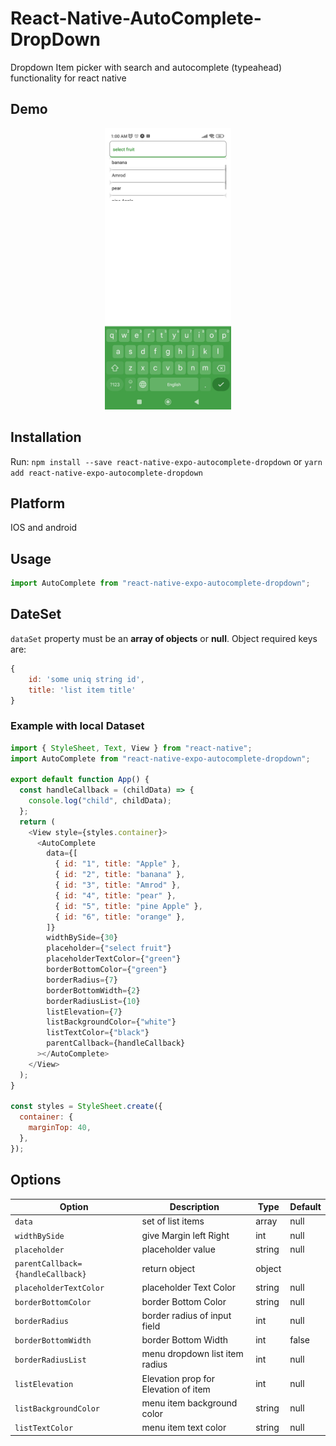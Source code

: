 # React-Native-AutoComplete-DropDown

Dropdown Item picker with search and autocomplete (typeahead) functionality for react native

## Demo

<p style="text-align: center;" align="center">
    <img src="https://raw.githubusercontent.com/UmairHussain123/react-native-expo-autocomplete-dropdown/b807d0a20b767a6777916fe663e83dbaea2083d5/imageExample.jpg?token=GHSAT0AAAAAABZFTTRKT2GKFHFUT4Z4UJXAYZSARHQ" height="450"/>
</p>

## Installation

Run: `npm install --save react-native-expo-autocomplete-dropdown` or `yarn add react-native-expo-autocomplete-dropdown`

## Platform

IOS and android

## Usage

```js
import AutoComplete from "react-native-expo-autocomplete-dropdown";
```

## DateSet

`dataSet` property must be an **array of objects** or **null**. Object required keys are:

```js
{
    id: 'some uniq string id',
    title: 'list item title'
}
```

### Example with local Dataset

```js
import { StyleSheet, Text, View } from "react-native";
import AutoComplete from "react-native-expo-autocomplete-dropdown";

export default function App() {
  const handleCallback = (childData) => {
    console.log("child", childData);
  };
  return (
    <View style={styles.container}>
      <AutoComplete
        data={[
          { id: "1", title: "Apple" },
          { id: "2", title: "banana" },
          { id: "3", title: "Amrod" },
          { id: "4", title: "pear" },
          { id: "5", title: "pine Apple" },
          { id: "6", title: "orange" },
        ]}
        widthBySide={30}
        placeholder={"select fruit"}
        placeholderTextColor={"green"}
        borderBottomColor={"green"}
        borderRadius={7}
        borderBottomWidth={2}
        borderRadiusList={10}
        listElevation={7}
        listBackgroundColor={"white"}
        listTextColor={"black"}
        parentCallback={handleCallback}
      ></AutoComplete>
    </View>
  );
}

const styles = StyleSheet.create({
  container: {
    marginTop: 40,
  },
});
```

## Options

| **Option**                        | **Description**                      | **Type** | **Default** |
| --------------------------------- | ------------------------------------ | -------- | ----------- |
| `data`                            | set of list items                    | array    | null        |
| `widthBySide`                     | give Margin left Right               | int      | null        |
| `placeholder`                     | placeholder value                    | string   | null        |
| `parentCallback={handleCallback}` | return object                        | object   |             |
| `placeholderTextColor`            | placeholder Text Color               | string   | null        |
| `borderBottomColor`               | border Bottom Color                  | string   | null        |
| `borderRadius`                    | border radius of input field         | int      | null        |
| `borderBottomWidth`               | border Bottom Width                  | int      | false       |
| `borderRadiusList`                | menu dropdown list item radius       | int      | null        |
| `listElevation`                   | Elevation prop for Elevation of item | int      | null        |
| `listBackgroundColor`             | menu item background color           | string   | null        |
| `listTextColor`                   | menu item text color                 | string   | null        |

